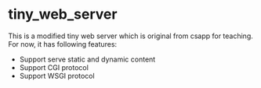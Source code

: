 # tiny_web_server

This is a modified tiny web server which is original from csapp for teaching. For now, it has following features:

* Support serve static and dynamic content
* Support CGI protocol
* Support WSGI protocol
